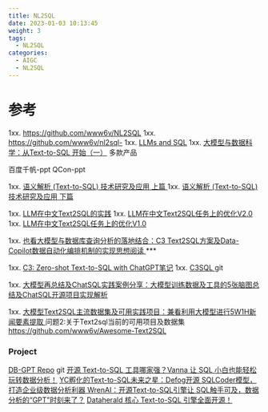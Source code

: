 ```yaml
---
title: NL2SQL
date: 2023-01-03 10:13:45
weight: 3
tags:
  - NL2SQL
categories:
  - AIGC  
  - NL2SQL
---
```


<p></p>
<!-- more -->


# 参考
1xx. https://github.com/www6v/NL2SQL
1xx. https://github.com/www6v/nl2sql-
1xx. [LLMs and SQL](https://blog.langchain.dev/llms-and-sql/)
1xx. [大模型与数据科学：从Text-to-SQL 开始（一）](https://zhuanlan.zhihu.com/p/640580808) 多款产品

百度千帆-ppt
QCon-ppt

1xx. [语义解析 (Text-to-SQL) 技术研究及应用 上篇 ](https://mp.weixin.qq.com/s?__biz=MzUxNzk5MTU3OQ==&mid=2247487028&idx=1&sn=7b6767878b7f6b891fc69e408f248ef1)
1xx. [语义解析 (Text-to-SQL) 技术研究及应用 下篇 ](https://mp.weixin.qq.com/s/5lTLW5OOuRMo2zjbzMxr_Q)


1xx. [LLM在中文Text2SQL的实践](https://zhuanlan.zhihu.com/p/670509396)
1xx. [LLM在中文Text2SQL任务上的优化V2.0](https://zhuanlan.zhihu.com/p/673474672)
1xx. [LLM在中文Text2SQL任务上的优化V1.0](https://zhuanlan.zhihu.com/p/670913902)

1xx. [也看大模型与数据库查询分析的落地结合：C3 Text2SQL方案及Data-Copilot数据自动化编排机制的实现思想阅读 ](https://mp.weixin.qq.com/s?__biz=MzAxMjc3MjkyMg==&mid=2648402400&idx=1&sn=fe122657b35f27090aaca9c144d1d23b) ***


1xx. [C3: Zero-shot Text-to-SQL with ChatGPT笔记](https://zhuanlan.zhihu.com/p/668557045)
1xx. [C3SQL  ](https://github.com/bigbigwatermalon/C3SQL) git

1xx. [大模型再总结及ChatSQL实践案例分享：大模型训练数据及工具的5张脑图总结及ChatSQL开源项目实现解析 ](https://mp.weixin.qq.com/s?__biz=MzAxMjc3MjkyMg==&mid=2648402424&idx=1&sn=e2d26821b6e9a5a2871e0ddbca565c30)

1xx. [大模型Text2SQL主流数据集及可用实践项目：兼看利用大模型进行5W1H新闻要素提取 ](https://mp.weixin.qq.com/s/Ffm8ooH8je2553IcLkJBmw)
   问题2:关于Text2sql当前的可用项目及数据集
   https://github.com/www6v/Awesome-Text2SQL

### Project
[DB-GPT Repo](https://github.com/eosphoros-ai/DB-GPT) git
[开源 Text-to-SQL 工具哪家强？Vanna 让 SQL 小白也能轻松玩转数据分析！](https://mp.weixin.qq.com/s?__biz=Mzg2MjkwNzY4OA==&mid=2247487442&idx=1&sn=7889420553058119506bd677298e69d4)
[YC孵化的Text-to-SQL未来之星：Defog开源 SQLCoder模型，打造企业级数据分析利器 ](https://mp.weixin.qq.com/s?__biz=Mzg2MjkwNzY4OA==&mid=2247487419&idx=1&sn=31fb6947c97793bc58b645444a1b587c)
[WrenAI：开源Text-to-SQL引擎让 SQL触手可及，数据分析的“GPT”时刻来了？](https://mp.weixin.qq.com/s?__biz=Mzg2MjkwNzY4OA==&mid=2247487328&idx=1&sn=dd20578ab376aaa11fee526d4787ce58)
[Dataherald 核心 Text-to-SQL 引擎全面开源！](https://mp.weixin.qq.com/s?__biz=Mzg2MjkwNzY4OA==&mid=2247487260&idx=1&sn=53b5d036c9f2e039d4fc26c8053355b8)
